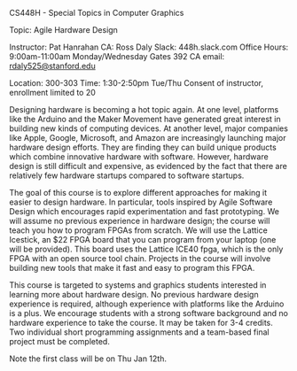 CS448H - Special Topics in Computer Graphics

Topic: Agile Hardware Design

Instructor: Pat Hanrahan
CA: Ross Daly
  Slack: 448h.slack.com
  Office Hours: 9:00am-11:00am Monday/Wednesday Gates 392
  CA email: rdaly525@stanford.edu

Location: 300-303
Time: 1:30-2:50pm Tue/Thu
Consent of instructor, enrollment limited to 20

Designing hardware is becoming a hot topic again. At one level,
platforms like the Arduino and the Maker Movement have generated
great interest in building new kinds of computing devices.  At
another level, major companies like Apple, Google, Microsoft, and
Amazon are increasingly launching major hardware design efforts.
They are finding they can build unique products which combine
innovative hardware with software. However, hardware design is still
difficult and expensive, as evidenced by the fact that there are
relatively few hardware startups compared to software startups.

The goal of this course is to explore different approaches for
making it easier to design hardware. In particular, tools inspired
by Agile Software Design which encourages rapid experimentation and
fast prototyping.  We will assume no previous experience in hardware
design; the course will teach you how to program FPGAs from scratch.
We will use the Lattice Icestick, an $22 FPGA board that you can program
from your laptop (one will be provided). This board uses the Lattice
ICE40 fpga, which is the only FPGA with an open source tool chain.
Projects in the course will involve building new tools that make
it fast and easy to program this FPGA.

This course is targeted to systems and graphics students interested
in learning more about hardware design.  No previous hardware design
experience is required, although experience with platforms like the
Arduino is a plus. We encourage students with a strong software
background and no hardware experience to take the course.
It may  be taken for 3-4 credits.  Two individual short programming
assignments and a team-based final project must be completed.

Note the first class will be on Thu Jan 12th.
